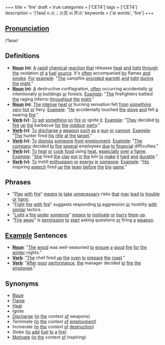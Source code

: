 +++
title = 'fire'
draft = true
categories = ['CET4']
tags = ['CET4']
description = '[ˈfaiə] n.火；火灾 vi.开火'
keywords = ['ai words', 'fire']
+++

## [Pronunciation](/post/pronunciation/)
/ˈfaɪər/

## Definitions
- **[Noun](/post/noun/) (n)**: [A](/post/a/) [rapid](/post/rapid/) [chemical](/post/chemical/) [reaction](/post/reaction/) [that](/post/that/) releases [heat](/post/heat/) [and](/post/and/) [light](/post/light/) [through](/post/through/) [the](/post/the/) oxidation [of](/post/of/) [a](/post/a/) [fuel](/post/fuel/) [source](/post/source/). It's [often](/post/often/) accompanied [by](/post/by/) flames [and](/post/and/) [smoke](/post/smoke/). [For](/post/for/) [example](/post/example/): "[The](/post/the/) campfire [provided](/post/provided/) [warmth](/post/warmth/) [and](/post/and/) [light](/post/light/) [during](/post/during/) [the](/post/the/) [night](/post/night/)."
- **[Noun](/post/noun/) (n)**: [A](/post/a/) destructive conflagration, [often](/post/often/) occurring accidentally [or](/post/or/) intentionally [in](/post/in/) buildings [or](/post/or/) forests. [Example](/post/example/): "[The](/post/the/) firefighters battled [the](/post/the/) raging inferno [throughout](/post/throughout/) [the](/post/the/) [night](/post/night/)."
- **[Noun](/post/noun/) (n)**: [The](/post/the/) [intense](/post/intense/) [heat](/post/heat/) [or](/post/or/) burning sensation felt [from](/post/from/) [something](/post/something/) [very](/post/very/) [hot](/post/hot/) [or](/post/or/) fiery. [Example](/post/example/): "[He](/post/he/) accidentally touched [the](/post/the/) [stove](/post/stove/) [and](/post/and/) felt [a](/post/a/) searing [fire](/post/fire/)."
- **[Verb](/post/verb/) (v)**: [To](/post/to/) [set](/post/set/) [something](/post/something/) [on](/post/on/) [fire](/post/fire/) [or](/post/or/) ignite [it](/post/it/). [Example](/post/example/): "[They](/post/they/) decided [to](/post/to/) [fire](/post/fire/) [up](/post/up/) [the](/post/the/) barbecue [for](/post/for/) [the](/post/the/) [outdoor](/post/outdoor/) [party](/post/party/)."
- **[Verb](/post/verb/) (v)**: [To](/post/to/) [discharge](/post/discharge/) [a](/post/a/) [weapon](/post/weapon/) [such](/post/such/) [as](/post/as/) [a](/post/a/) [gun](/post/gun/) [or](/post/or/) [cannon](/post/cannon/). [Example](/post/example/): "[The](/post/the/) hunter fired [his](/post/his/) [rifle](/post/rifle/) [at](/post/at/) [the](/post/the/) [target](/post/target/)."
- **[Verb](/post/verb/) (v)**: [To](/post/to/) [dismiss](/post/dismiss/) [someone](/post/someone/) [from](/post/from/) [employment](/post/employment/). [Example](/post/example/): "[The](/post/the/) [company](/post/company/) decided [to](/post/to/) [fire](/post/fire/) [several](/post/several/) employees [due](/post/due/) [to](/post/to/) [financial](/post/financial/) difficulties."
- **[Verb](/post/verb/) (v)**: [To](/post/to/) [heat](/post/heat/) [or](/post/or/) [cook](/post/cook/) [food](/post/food/) using [heat](/post/heat/), [especially](/post/especially/) [over](/post/over/) [a](/post/a/) [flame](/post/flame/). [Example](/post/example/): "[She](/post/she/) fired [the](/post/the/) [clay](/post/clay/) [pot](/post/pot/) [in](/post/in/) [the](/post/the/) kiln [to](/post/to/) [make](/post/make/) [it](/post/it/) [hard](/post/hard/) [and](/post/and/) [durable](/post/durable/)."
- **[Verb](/post/verb/) (v)**: [To](/post/to/) instill [enthusiasm](/post/enthusiasm/) [or](/post/or/) [energy](/post/energy/) [in](/post/in/) [someone](/post/someone/). [Example](/post/example/): "[His](/post/his/) inspiring [speech](/post/speech/) fired [up](/post/up/) [the](/post/the/) [team](/post/team/) [before](/post/before/) [the](/post/the/) [big](/post/big/) [game](/post/game/)."
  
## Phrases
- "[Play](/post/play/) [with](/post/with/) [fire](/post/fire/)" [means](/post/means/) [to](/post/to/) [take](/post/take/) [unnecessary](/post/unnecessary/) risks [that](/post/that/) [may](/post/may/) [lead](/post/lead/) [to](/post/to/) [trouble](/post/trouble/) [or](/post/or/) [harm](/post/harm/).
- "[Fight](/post/fight/) [fire](/post/fire/) [with](/post/with/) [fire](/post/fire/)" suggests responding [to](/post/to/) aggression [or](/post/or/) hostility [with](/post/with/) [similar](/post/similar/) tactics.
- "[Light](/post/light/) [a](/post/a/) [fire](/post/fire/) [under](/post/under/) [someone](/post/someone/)" [means](/post/means/) [to](/post/to/) [motivate](/post/motivate/) [or](/post/or/) [hurry](/post/hurry/) [them](/post/them/) [up](/post/up/).
- "[Fire](/post/fire/) [away](/post/away/)" is [permission](/post/permission/) [to](/post/to/) [start](/post/start/) asking questions [or](/post/or/) firing [a](/post/a/) [weapon](/post/weapon/).

## [Example](/post/example/) Sentences
- **[Noun](/post/noun/)**: "[The](/post/the/) [wood](/post/wood/) was well-seasoned [to](/post/to/) [ensure](/post/ensure/) [a](/post/a/) [good](/post/good/) [fire](/post/fire/) [for](/post/for/) [the](/post/the/) [winter](/post/winter/) nights."
- **[Verb](/post/verb/)**: "[The](/post/the/) chef fired [up](/post/up/) [the](/post/the/) [oven](/post/oven/) [to](/post/to/) [prepare](/post/prepare/) [the](/post/the/) [roast](/post/roast/)."
- **[Verb](/post/verb/)**: "[After](/post/after/) [poor](/post/poor/) [performance](/post/performance/), [the](/post/the/) manager decided [to](/post/to/) [fire](/post/fire/) [the](/post/the/) [employee](/post/employee/)."

## Synonyms
- [Blaze](/post/blaze/)
- [Flame](/post/flame/)
- [Heat](/post/heat/)
- Ignite
- [Discharge](/post/discharge/) ([in](/post/in/) [the](/post/the/) context [of](/post/of/) weapons)
- Terminate ([in](/post/in/) [the](/post/the/) context [of](/post/of/) [employment](/post/employment/))
- Incinerate ([in](/post/in/) [the](/post/the/) context [of](/post/of/) [destruction](/post/destruction/))
- Stoke ([to](/post/to/) [add](/post/add/) [fuel](/post/fuel/) [to](/post/to/) [a](/post/a/) [fire](/post/fire/))
- [Motivate](/post/motivate/) ([in](/post/in/) [the](/post/the/) context [of](/post/of/) inspiring)
